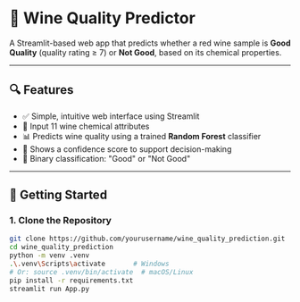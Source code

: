 # 🍷 Wine Quality Predictor

A Streamlit-based web app that predicts whether a red wine sample is **Good Quality** (quality rating ≥ 7) or **Not Good**, based on its chemical properties.

---

## 🔍 Features

- ✅ Simple, intuitive web interface using Streamlit
- 🧪 Input 11 wine chemical attributes
- 📊 Predicts wine quality using a trained **Random Forest** classifier
- 🔐 Shows a confidence score to support decision-making
- 🎯 Binary classification: "Good" or "Not Good"

---

## 🚀 Getting Started

### 1. Clone the Repository

```bash
git clone https://github.com/yourusername/wine_quality_prediction.git
cd wine_quality_prediction
python -m venv .venv
.\.venv\Scripts\activate       # Windows
# Or: source .venv/bin/activate  # macOS/Linux
pip install -r requirements.txt
streamlit run App.py
